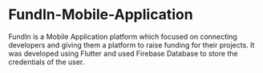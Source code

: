 # FundIn-Mobile-Application
FundIn is a Mobile Application platform which focused on connecting developers and giving them a platform to raise funding for their projects. It was developed using Flutter and used Firebase Database to store the credentials of the user.
